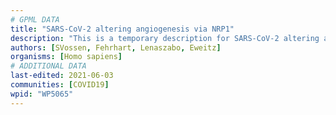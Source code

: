 ```yaml
---
# GPML DATA
title: "SARS-CoV-2 altering angiogenesis via NRP1"
description: "This is a temporary description for SARS-CoV-2 altering angiogenesis via NRP1"
authors: [SVossen, Fehrhart, Lenaszabo, Eweitz]
organisms: [Homo sapiens]
# ADDITIONAL DATA
last-edited: 2021-06-03
communities: [COVID19]
wpid: "WP5065"
---
```


